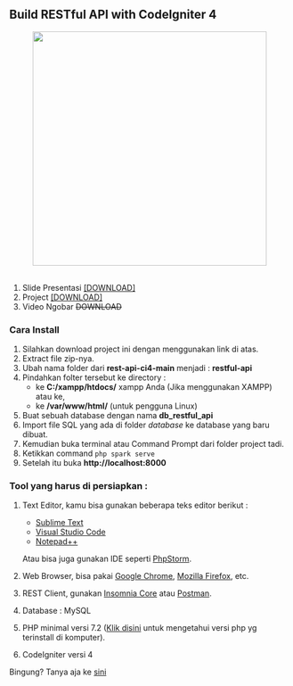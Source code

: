 ## Build RESTful API with CodeIgniter 4

<div style="width: 100%;text-align: center;">
    <img src='https://scontent-nrt1-1.cdninstagram.com/v/t51.2885-15/e35/127399826_437749454053166_7503781791875061262_n.jpg?_nc_ht=scontent-nrt1-1.cdninstagram.com&_nc_cat=102&_nc_ohc=CSKQuqDYDSAAX-uF9Pi&tp=1&oh=f04a94c9741e706cb9215428e17d9ba3&oe=5FFA40D9' width="420px" align="center">
</div>
<br>

1. Slide Presentasi <a href='https://docs.google.com/presentation/d/1YZBexN6ZAEAQ1b-ta1zot5pM7I3VJXDP6vK-kH-lvac/edit?usp=sharing'>[DOWNLOAD]</a>
2. Project <a href='https://github.com/ahanafi/rest-api-ci4/archive/main.zip'>[DOWNLOAD]</a>
3. Video Ngobar ~~DOWNLOAD~~

### Cara Install

1. Silahkan download project ini dengan menggunakan link di atas.
2. Extract file zip-nya.
3. Ubah nama folder dari **rest-api-ci4-main** menjadi : **restful-api**
4. Pindahkan folter tersebut ke directory :
   - ke **C:/xampp/htdocs/** xampp Anda (Jika menggunakan XAMPP) atau ke,
   - ke **/var/www/html/** (untuk pengguna Linux)
5. Buat sebuah database dengan nama **db_restful_api**
6. Import file SQL yang ada di folder *database* ke database yang baru dibuat.
7. Kemudian buka terminal atau Command Prompt dari folder project tadi.
8. Ketikkan command ```php spark serve```
9. Setelah itu buka **http://localhost:8000**


### Tool yang harus di persiapkan :
1. Text Editor, kamu bisa gunakan beberapa teks editor berikut :
   - [Sublime Text](https://www.sublimetext.com/3)
   - [Visual Studio Code](https://code.visualstudio.com/)
   - [Notepad++](https://notepad-plus-plus.org/downloads/)
   
   Atau bisa juga gunakan IDE seperti [PhpStorm](https://www.jetbrains.com/phpstorm/).
2. Web Browser, bisa pakai [Google Chrome](https://www.google.com/intl/id/chrome/), [Mozilla Firefox](https://www.mozilla.org/id/firefox/browsers/), etc.
3. REST Client, gunakan [Insomnia Core](https://updates.insomnia.rest/downloads/windows/latest) atau [Postman](https://www.postman.com/downloads/).
4. Database : MySQL
5. PHP minimal versi 7.2 ([Klik disini](https://tekno-g.blogspot.com/2018/07/cara-cek-versi-xampp-dan-php-di-windows.html) untuk mengetahui versi php yg terinstall di komputer).
6. CodeIgniter versi 4

Bingung? Tanya aja ke [sini](http://wa.me/6287784559535)


